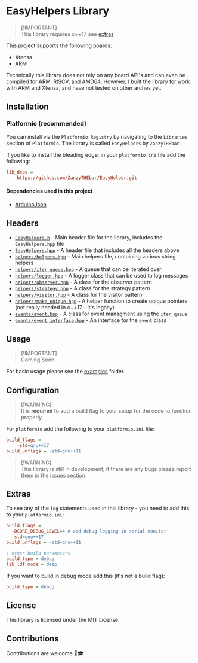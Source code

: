 # EasyHelpers Library

> [!IMPORTANT]\
> This library requires c++17
> see [extras](#extras)

This project supports the following boards:

- Xtensa
- ARM

Technically this library does not rely on any board API's and can even be compiled for ARM, RISCV, and AMD64. However, I built the library for work with ARM and Xtensa, and have not tested on other arches yet.

## Installation

### Platformio (recommended)

You can install via the `Platformio Registry` by navigating to the `Libraries` section of `Platformio`.
The library is called `EasyHelpers` by `ZanzyTHEbar`.

if you like to install the bleading edge, in your `platformio.ini` file add the following:

```ini
lib_deps = 
    https://github.com/ZanzyTHEbar/EasyHelper.git
```

#### Dependencies used in this project

- [ArduinoJson](https://github.com/bblanchon/ArduinoJson)

## Headers

- [`EasyHelpers.h`](/include/EasyHelpers.h) - Main header file for the library, includes the `EasyHelpers.hpp` file
- [`EasyHelpers.hpp`](/include/Easyhelpers.hpp) - A header file that includes all the headers above
- [`helpers/helpers.hpp`](/include/helpers/helpers.hpp) - Main helpers file, containing various string helpers
- [`helpers/iter_queue.hpp`](/include/helpers/iter_queue.hpp) - A queue that can be iterated over
- [`helpers/logger.hpp`](/include/helpers/logger.hpp) - A logger class that can be used to log messages
- [`helpers/observer.hpp`](/include/helpers/observer.hpp) - A class for the observer pattern
- [`helpers/strategy.hpp`](/include/helpers/strategy.hpp) - A class for the strategy pattern
- [`helpers/visitor.hpp`](/include/helpers/visitor.hpp) - A class for the visitor pattern
- [`helpers/make_unique.hpp`](/include/helpers/make_unique.hpp) - A helper function to create unique pointers (not really needed in c++17 - it's legacy)
- [`events/event.hpp`](/include/events/event.hpp) - A class for event managment using the `iter_queue`
- [`events/event_interface.hpp`](/include/events/event_interface.hpp) - An interface for the `event` class

## Usage

> [!IMPORTANT]\
> Coming Soon

For basic usage please see the [examples](/examples) folder.

## Configuration

> [!WARNING]\
> It is **required** to add a build flag to your setup for the code to function properly.

For `platformio` add the following to your `platformio.ini` file:

```ini
build_flags = 
    -std=gnu++17
build_unflags = -std=gnu++11
```

> [!WARNING]\
> This library is still in development, if there are any bugs please report them in the issues section.

## Extras

To see any of the `log` statements used in this library - you need to add this to your `platformio.ini`:

```ini
build_flags = 
  -DCORE_DEBUG_LEVEL=4 # add debug logging in serial monitor
  -std=gnu++17
build_unflags = -std=gnu++11

; other build parameters
build_type = debug
lib_ldf_mode = deep
```

If you want to build in debug mode add this (it's not a build flag):

```ini
build_type = debug
```

## License

This library is licensed under the MIT License.

## Contributions

Contributions are welcome 🙂🎓
